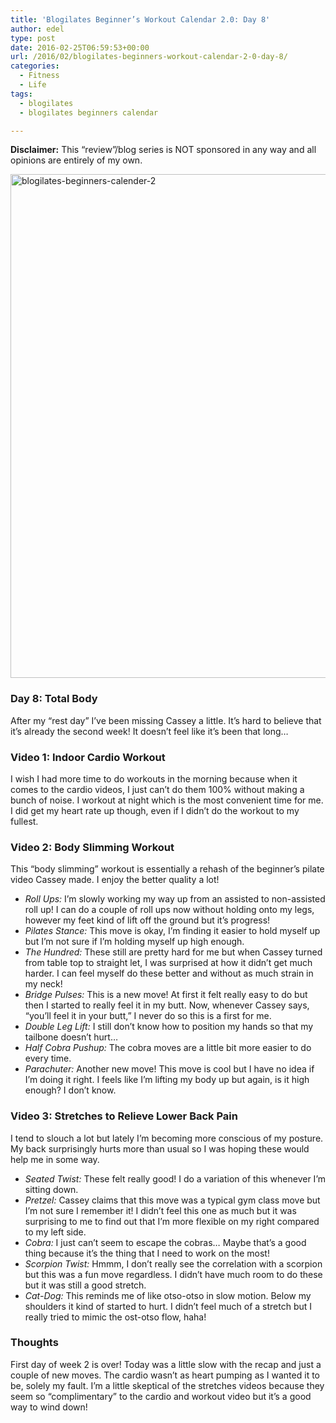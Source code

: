 ```yaml
---
title: 'Blogilates Beginner’s Workout Calendar 2.0: Day 8'
author: edel
type: post
date: 2016-02-25T06:59:53+00:00
url: /2016/02/blogilates-beginners-workout-calendar-2-0-day-8/
categories:
  - Fitness
  - Life
tags:
  - blogilates
  - blogilates beginners calendar

---
```

**Disclaimer:** This &#8220;review&#8221;/blog series is NOT sponsored in any way and all opinions are entirely of my own.

<a href="http://scattered.me/wp-content/uploads/2016/02/blogilates-beginners-calender-2.png" rel="attachment wp-att-11076"><img src="http://scattered.me/wp-content/uploads/2016/02/blogilates-beginners-calender-2-1024x806.png" alt="blogilates-beginners-calender-2" width="1024" height="806" class="alignnone size-large wp-image-11076" srcset="http://erzadel.net/blog/wp-content/uploads/2016/02/blogilates-beginners-calender-2-1024x806.png 1024w, http://erzadel.net/blog/wp-content/uploads/2016/02/blogilates-beginners-calender-2-300x236.png 300w, http://erzadel.net/blog/wp-content/uploads/2016/02/blogilates-beginners-calender-2-768x604.png 768w" sizes="(max-width: 1024px) 100vw, 1024px" /></a>

### Day 8: Total Body

After my &#8220;rest day&#8221; I&#8217;ve been missing Cassey a little. It&#8217;s hard to believe that it&#8217;s already the second week! It doesn&#8217;t feel like it&#8217;s been that long&#8230;

### Video 1: Indoor Cardio Workout

I wish I had more time to do workouts in the morning because when it comes to the cardio videos, I just can&#8217;t do them 100% without making a bunch of noise. I workout at night which is the most convenient time for me. I did get my heart rate up though, even if I didn&#8217;t do the workout to my fullest.

<div class="flex-video">
</div>

### Video 2: Body Slimming Workout

This &#8220;body slimming&#8221; workout is essentially a rehash of the beginner&#8217;s pilate video Cassey made. I enjoy the better quality a lot!

<div class="flex-video">
</div>

  * _Roll Ups:_ I&#8217;m slowly working my way up from an assisted to non-assisted roll up! I can do a couple of roll ups now without holding onto my legs, however my feet kind of lift off the ground but it&#8217;s progress!
  * _Pilates Stance:_ This move is okay, I&#8217;m finding it easier to hold myself up but I&#8217;m not sure if I&#8217;m holding myself up high enough.
  * _The Hundred:_ These still are pretty hard for me but when Cassey turned from table top to straight let, I was surprised at how it didn&#8217;t get much harder. I can feel myself do these better and without as much strain in my neck!
  * _Bridge Pulses:_ This is a new move! At first it felt really easy to do but then I started to really feel it in my butt. Now, whenever Cassey says, &#8220;you&#8217;ll feel it in your butt,&#8221; I never do so this is a first for me.
  * _Double Leg Lift:_ I still don&#8217;t know how to position my hands so that my tailbone doesn&#8217;t hurt&#8230;
  * _Half Cobra Pushup:_ The cobra moves are a little bit more easier to do every time.
  * _Parachuter:_ Another new move! This move is cool but I have no idea if I&#8217;m doing it right. I feels like I&#8217;m lifting my body up but again, is it high enough? I don&#8217;t know.

### Video 3: Stretches to Relieve Lower Back Pain

I tend to slouch a lot but lately I&#8217;m becoming more conscious of my posture. My back surprisingly hurts more than usual so I was hoping these would help me in some way.

<div class="flex-video">
</div>

  * _Seated Twist:_ These felt really good! I do a variation of this whenever I&#8217;m sitting down.
  * _Pretzel:_ Cassey claims that this move was a typical gym class move but I&#8217;m not sure I remember it! I didn&#8217;t feel this one as much but it was surprising to me to find out that I&#8217;m more flexible on my right compared to my left side.
  * _Cobra:_ I just can&#8217;t seem to escape the cobras&#8230; Maybe that&#8217;s a good thing because it&#8217;s the thing that I need to work on the most!
  * _Scorpion Twist:_ Hmmm, I don&#8217;t really see the correlation with a scorpion but this was a fun move regardless. I didn&#8217;t have much room to do these but it was still a good stretch.
  * _Cat-Dog:_ This reminds me of like otso-otso in slow motion. Below my shoulders it kind of started to hurt. I didn&#8217;t feel much of a stretch but I really tried to mimic the ost-otso flow, haha!

### Thoughts

First day of week 2 is over! Today was a little slow with the recap and just a couple of new moves. The cardio wasn&#8217;t as heart pumping as I wanted it to be, solely my fault. I&#8217;m a little skeptical of the stretches videos because they seem so &#8220;complimentary&#8221; to the cardio and workout video but it&#8217;s a good way to wind down!

<ol class="footnote">
</ol>